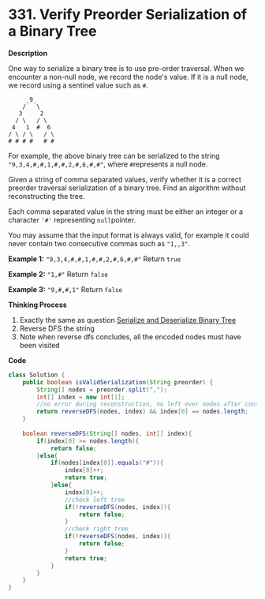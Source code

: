 # 331. Verify Preorder Serialization of a Binary Tree

**Description**

One way to serialize a binary tree is to use pre-order traversal. When we encounter a non-null node, we record the node's value. If it is a null node, we record using a sentinel value such as `#`.

```
     _9_
    /   \
   3     2
  / \   / \
 4   1  #  6
/ \ / \   / \
# # # #   # #

```

For example, the above binary tree can be serialized to the string `"9,3,4,#,#,1,#,#,2,#,6,#,#"`, where `#`represents a null node.

Given a string of comma separated values, verify whether it is a correct preorder traversal serialization of a binary tree. Find an algorithm without reconstructing the tree.

Each comma separated value in the string must be either an integer or a character `'#'` representing `null`pointer.

You may assume that the input format is always valid, for example it could never contain two consecutive commas such as `"1,,3"`.

**Example 1:**
`"9,3,4,#,#,1,#,#,2,#,6,#,#"`
Return `true`

**Example 2:**
`"1,#"`
Return `false`

**Example 3:**
`"9,#,#,1"`
Return `false`

**Thinking Process**

1. Exactly the same as question [Serialize and Deserialize Binary Tree](297)
2. Reverse DFS the string
3. Note when reverse dfs concludes, all the encoded nodes must have been visited

**Code**

```java
class Solution {
    public boolean isValidSerialization(String preorder) {
        String[] nodes = preorder.split(",");
        int[] index = new int[1];
    	//no error during reconstruction, no left over nodes after construction
        return reverseDFS(nodes, index) && index[0] == nodes.length;
    }
    
    boolean reverseDFS(String[] nodes, int[] index){
        if(index[0] >= nodes.length){
            return false;
        }else{
            if(nodes[index[0]].equals("#")){
                index[0]++;
                return true;
            }else{
                index[0]++;
                //check left tree
                if(!reverseDFS(nodes, index)){
                    return false;
                }
                //check right tree
                if(!reverseDFS(nodes, index)){
                    return false;
                }
                return true;
            }
        }
    }
}
```

